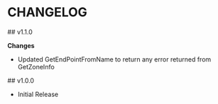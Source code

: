 # CHANGELOG

## v1.1.0

**Changes**

* Updated GetEndPointFromName to return any error returned from GetZoneInfo 

## v1.0.0

* Initial Release